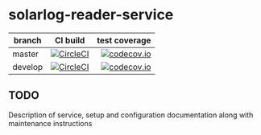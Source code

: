# solarlog-reader-service

| branch | CI build | test coverage |
|--------|:--------:|--------------:|
| master  | [![CircleCI](https://circleci.com/gh/logreposit/solarlog-reader-service/tree/master.svg?style=shield)](https://circleci.com/gh/logreposit/solarlog-reader-service/tree/master)   | [![codecov.io](https://codecov.io/gh/logreposit/solarlog-reader-service/branch/master/graphs/badge.svg)](https://codecov.io/gh/logreposit/solarlog-reader-service/branch/master/graphs/badge.svg)   |
| develop | [![CircleCI](https://circleci.com/gh/logreposit/solarlog-reader-service/tree/develop.svg?style=shield)](https://circleci.com/gh/logreposit/solarlog-reader-service/tree/develop) | [![codecov.io](https://codecov.io/gh/logreposit/solarlog-reader-service/branch/develop/graphs/badge.svg)](https://codecov.io/gh/logreposit/solarlog-reader-service/branch/develop/graphs/badge.svg) |

## TODO

Description of service, setup and configuration documentation along with maintenance instructions

